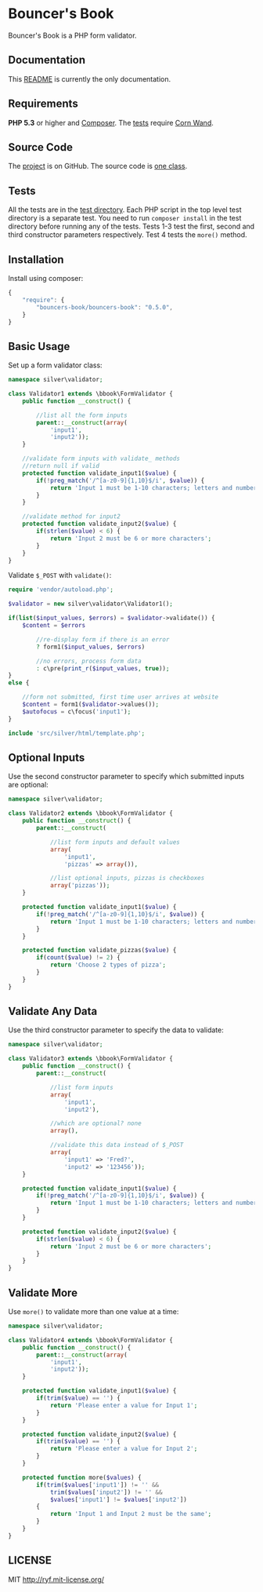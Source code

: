 # Bouncer's Book

Bouncer's Book is a PHP form validator.

## Documentation

This [README](https://github.com/al-codepone/bouncers-book/blob/master/README.md)
is currently the only documentation.

## Requirements

**PHP 5.3** or higher and [Composer](https://getcomposer.org/).
The [tests](https://github.com/al-codepone/bouncers-book/tree/master/test)
require [Corn Wand](https://github.com/al-codepone/corn-wand).


## Source Code

The [project](https://github.com/al-codepone/bouncers-book) is on GitHub.
The source code is [one class](https://github.com/al-codepone/bouncers-book/blob/master/src/bbook/FormValidator.php).

## Tests

All the tests are in the [test directory](https://github.com/al-codepone/bouncers-book/tree/master/test).
Each PHP script in the top level test directory is a separate test.
You need to run `composer install` in the test directory before running any of the tests.
Tests 1-3 test the first, second and third constructor parameters respectively.
Test 4 tests the `more()` method.

## Installation

Install using composer:

```javascript
{
    "require": {
        "bouncers-book/bouncers-book": "0.5.0",
    }
}
```

## Basic Usage

Set up a form validator class:

```php
namespace silver\validator;

class Validator1 extends \bbook\FormValidator {
    public function __construct() {

        //list all the form inputs
        parent::__construct(array(
            'input1',
            'input2'));
    }

    //validate form inputs with validate_ methods
    //return null if valid
    protected function validate_input1($value) {
        if(!preg_match('/^[a-z0-9]{1,10}$/i', $value)) {
            return 'Input 1 must be 1-10 characters; letters and numbers only';
        }
    }

    //validate method for input2
    protected function validate_input2($value) {
        if(strlen($value) < 6) {
            return 'Input 2 must be 6 or more characters';
        }
    }
}
```

Validate `$_POST` with `validate()`:

```php
require 'vendor/autoload.php';

$validator = new silver\validator\Validator1();

if(list($input_values, $errors) = $validator->validate()) {
    $content = $errors

        //re-display form if there is an error
        ? form1($input_values, $errors)

        //no errors, process form data
        : c\pre(print_r($input_values, true));
}
else {

    //form not submitted, first time user arrives at website
    $content = form1($validator->values());
    $autofocus = c\focus('input1');
}

include 'src/silver/html/template.php';
```

## Optional Inputs

Use the second constructor parameter to specify which submitted inputs are optional:

```php
namespace silver\validator;

class Validator2 extends \bbook\FormValidator {
    public function __construct() {
        parent::__construct(

            //list form inputs and default values
            array(
                'input1',
                'pizzas' => array()),

            //list optional inputs, pizzas is checkboxes
            array('pizzas'));
    }

    protected function validate_input1($value) {
        if(!preg_match('/^[a-z0-9]{1,10}$/i', $value)) {
            return 'Input 1 must be 1-10 characters; letters and numbers only';
        }
    }

    protected function validate_pizzas($value) {
        if(count($value) != 2) {
            return 'Choose 2 types of pizza';
        }
    }
}
```

## Validate Any Data

Use the third constructor parameter to specify the data to validate:

```php
namespace silver\validator;

class Validator3 extends \bbook\FormValidator {
    public function __construct() {
        parent::__construct(

            //list form inputs
            array(
                'input1',
                'input2'),

            //which are optional? none
            array(),

            //validate this data instead of $_POST
            array(
                'input1' => 'Fred?',
                'input2' => '123456'));
    }

    protected function validate_input1($value) {
        if(!preg_match('/^[a-z0-9]{1,10}$/i', $value)) {
            return 'Input 1 must be 1-10 characters; letters and numbers only';
        }
    }

    protected function validate_input2($value) {
        if(strlen($value) < 6) {
            return 'Input 2 must be 6 or more characters';
        }
    }
}
```

## Validate More

Use `more()` to validate more than one value at a time:

```php
namespace silver\validator;

class Validator4 extends \bbook\FormValidator {
    public function __construct() {
        parent::__construct(array(
            'input1',
            'input2'));
    }

    protected function validate_input1($value) {
        if(trim($value) == '') {
            return 'Please enter a value for Input 1';
        }
    }

    protected function validate_input2($value) {
        if(trim($value) == '') {
            return 'Please enter a value for Input 2';
        }
    }

    protected function more($values) {
        if(trim($values['input1']) != '' &&
            trim($values['input2']) != '' &&
            $values['input1'] != $values['input2'])
        {
            return 'Input 1 and Input 2 must be the same';
        }
    }
}
```

## LICENSE

MIT <http://ryf.mit-license.org/>
